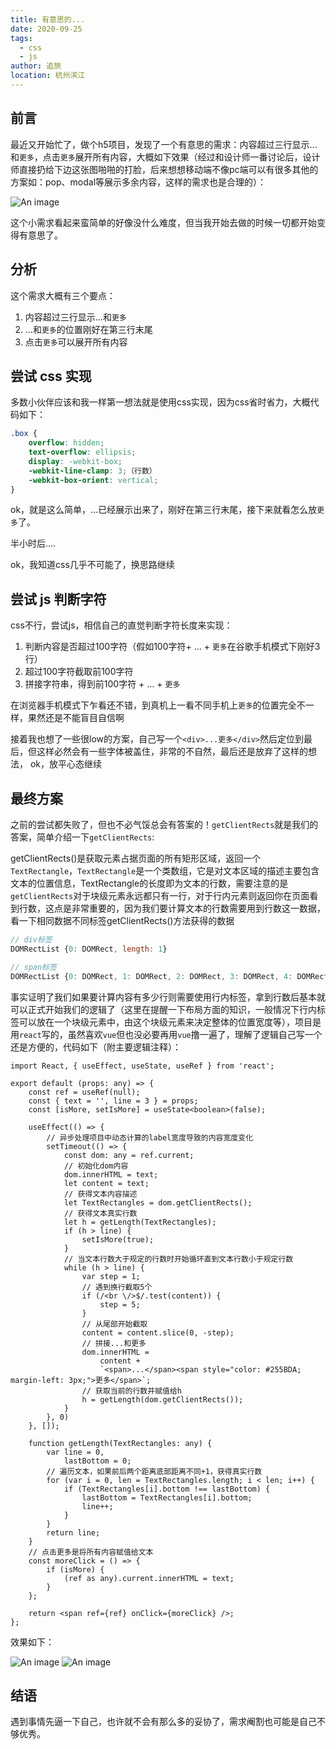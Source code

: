 ```yaml
---
title: 有意思的...
date: 2020-09-25
tags: 
  - css
  - js
author: 追旅
location: 杭州滨江 
---
```


## 前言

最近又开始忙了，做个h5项目，发现了一个有意思的需求：内容超过三行显示...和```更多```，点击```更多```展开所有内容，大概如下效果（经过和设计师一番讨论后，设计师直接扔给下边这张图啪啪的打脸，后来想想移动端不像pc端可以有很多其他的方案如：pop、modal等展示多余内容，这样的需求也是合理的）：

![An image](../.vuepress/public/somepoints/20200925somepoints-1.jpg)

这个小需求看起来蛮简单的好像没什么难度，但当我开始去做的时候一切都开始变得有意思了。

## 分析

这个需求大概有三个要点：

1. 内容超过三行显示...和```更多```
2. ...和```更多```的位置刚好在第三行末尾
3. 点击```更多```可以展开所有内容

## 尝试 css 实现

多数小伙伴应该和我一样第一想法就是使用css实现，因为css省时省力，大概代码如下：

```css
.box {
    overflow: hidden;
    text-overflow: ellipsis;
    display: -webkit-box;
    -webkit-line-clamp: 3;（行数）
    -webkit-box-orient: vertical;
}
```

ok，就是这么简单，...已经展示出来了，刚好在第三行末尾，接下来就看怎么放```更多```了。

半小时后....

ok，我知道css几乎不可能了，换思路继续

## 尝试 js 判断字符

css不行，尝试js，相信自己的直觉判断字符长度来实现：

1. 判断内容是否超过100字符（假如100字符+ ... + ```更多```在谷歌手机模式下刚好3行）
2. 超过100字符截取前100字符
3. 拼接字符串，得到前100字符 + ... + ```更多```

在浏览器手机模式下乍看还不错，到真机上一看不同手机上```更多```的位置完全不一样，果然还是不能盲目自信啊

接着我也想了一些很low的方案，自己写一个```<div>...更多</div>```然后定位到最后，但这样必然会有一些字体被盖住，非常的不自然，最后还是放弃了这样的想法，
ok，放平心态继续

## 最终方案

之前的尝试都失败了，但也不必气馁总会有答案的！```getClientRects```就是我们的答案，简单介绍一下```getClientRects```:

getClientRects()是获取元素占据页面的所有矩形区域，返回一个```TextRectangle```，```TextRectangle```是一个类数组，它是对文本区域的描述主要包含文本的位置信息，TextRectangle的长度即为文本的行数，需要注意的是```getClientRects```对于块级元素永远都只有一行，对于行内元素则返回你在页面看到行数，这点是非常重要的，因为我们要计算文本的行数需要用到行数这一数据，看一下相同数据不同标签getClientRects()方法获得的数据

```js
// div标签
DOMRectList {0: DOMRect, length: 1}

// span标签
DOMRectList {0: DOMRect, 1: DOMRect, 2: DOMRect, 3: DOMRect, 4: DOMRect, 5: DOMRect, 6: DOMRect, 7: DOMRect, 8: DOMRect, 9: DOMRect, 10: DOMRect, 11: DOMRect, 12: DOMRect, length: 13}
```

事实证明了我们如果要计算内容有多少行则需要使用行内标签，拿到行数后基本就可以正式开始我们的逻辑了（这里在提醒一下布局方面的知识，一般情况下行内标签可以放在一个块级元素中，由这个块级元素来决定整体的位置宽度等），项目是用```react```写的，虽然喜欢```vue```但也没必要再用```vue```撸一遍了，理解了逻辑自己写一个还是方便的，代码如下（附主要逻辑注释）：

```tsx
import React, { useEffect, useState, useRef } from 'react';

export default (props: any) => {
    const ref = useRef(null);
    const { text = '', line = 3 } = props;
    const [isMore, setIsMore] = useState<boolean>(false);

    useEffect(() => {
        // 异步处理项目中动态计算的label宽度导致的内容宽度变化
        setTimeout(() => {
            const dom: any = ref.current;
            // 初始化dom内容
            dom.innerHTML = text;
            let content = text;
            // 获得文本内容描述
            let TextRectangles = dom.getClientRects();
            // 获得文本真实行数
            let h = getLength(TextRectangles);
            if (h > line) {
                setIsMore(true);
            }
            // 当文本行数大于规定的行数时开始循环直到文本行数小于规定行数
            while (h > line) {
                var step = 1;
                // 遇到换行截取5个
                if (/<br \/>$/.test(content)) {
                    step = 5;
                }
                // 从尾部开始截取
                content = content.slice(0, -step);
                // 拼接...和更多
                dom.innerHTML =
                    content +
                    `<span>...</span><span style="color: #255BDA; margin-left: 3px;">更多</span>`;
                // 获取当前的行数并赋值给h
                h = getLength(dom.getClientRects());
            }
        }, 0)
    }, []);

    function getLength(TextRectangles: any) {
        var line = 0,
            lastBottom = 0;
        // 遍历文本，如果前后两个距离底部距离不同+1，获得真实行数
        for (var i = 0, len = TextRectangles.length; i < len; i++) {
            if (TextRectangles[i].bottom !== lastBottom) {
                lastBottom = TextRectangles[i].bottom;
                line++;
            }
        }
        return line;
    }
    // 点击更多是将所有内容赋值给文本
    const moreClick = () => {
        if (isMore) {
            (ref as any).current.innerHTML = text;
        }
    };

    return <span ref={ref} onClick={moreClick} />;
};

```


效果如下：

![An image](../.vuepress/public/somepoints/20200925somepoints-2.png)
![An image](../.vuepress/public/somepoints/20200925somepoints-3.png)

## 结语

遇到事情先逼一下自己，也许就不会有那么多的妥协了，需求阉割也可能是自己不够优秀。

